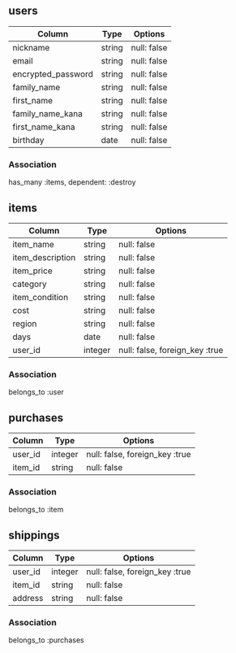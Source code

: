 ## users

| Column             | Type                | Options                   |
|--------------------|---------------------|---------------------------|
| nickname           | string              | null: false               |
| email              | string              | null: false               |
| encrypted_password | string              | null: false               |
| family_name        | string              | null: false               |
| first_name         | string              | null: false               |
| family_name_kana   | string              | null: false               |
| first_name_kana    | string              | null: false               |
| birthday           | date                | null: false               |

### Association

has_many :items, dependent: :destroy

## items

| Column             | Type                | Options                        |
|--------------------|---------------------|--------------------------------|
| item_name          | string              | null: false                    |
| item_description   | string              | null: false                    |
| item_price         | string              | null: false                    |
| category           | string              | null: false                    |
| item_condition     | string              | null: false                    |
| cost               | string              | null: false                    |
| region             | string              | null: false                    |
| days               | date                | null: false                    |
| user_id            | integer             | null: false, foreign_key :true |

### Association

belongs_to :user

## purchases

| Column             | Type                | Options                        |
|--------------------|---------------------|--------------------------------|
| user_id            | integer             | null: false, foreign_key :true |
| item_id            | string              | null: false                    |

### Association

belongs_to :item

## shippings

| Column             | Type                | Options                        |
|--------------------|---------------------|--------------------------------|
| user_id            | integer             | null: false, foreign_key :true |
| item_id            | string              | null: false                    |
| address            | string              | null: false                    |

### Association

belongs_to :purchases